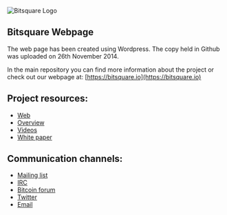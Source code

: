 ![Bitsquare Logo](http://bitsquare.io/oldsite/images/logo_240.png)


## Bitsquare Webpage
The web page has been created using Wordpress. The copy held in Github was uploaded on 26th November 2014.

In the main repository you can find more information about the project or check out our webpage at: [https://bitsquare.io](https://bitsquare.io)


## Project resources:
* [Web](https://bitsquare.io)
* [Overview](https://bitsquare.io/images/overview.png)
* [Videos](https://bitsquare.io/category/video/)
* [White paper](https://bitsquare.io/bitsquare.pdf)


## Communication channels:
* [Mailing list](https://groups.google.com/forum/#!forum/bitsquare)
* [IRC](https://webchat.freenode.net/?channels=bitsquare.io)
* [Bitcoin forum](https://bitcointalk.org/index.php?topic=647457)
* [Twitter](https://twitter.com/bitsquare_)
* [Email](mailto:team@bitsquare.io)
